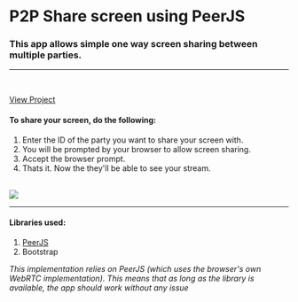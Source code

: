 # P2P Share screen using PeerJS
### This app allows simple one way screen sharing between multiple parties. 
<hr>
<br>

[View Project](https://dcf-01.github.io/p2p-WebRTC/)

#### To share your screen, do the following:

1. Enter the ID of the party you want to share your screen with.
2. You will be prompted by your browser to allow screen sharing.
3. Accept the browser prompt.
4. Thats it. Now the they'll be able to see your stream.
<br/><br/>
<img src="https://imgur.com/aB3XJxk.png">
<br>
<hr>

#### Libraries used:
1. [PeerJS](https://github.com/peers/peerjs)
2. Bootstrap

*This implementation relies on PeerJS (which uses the browser's own WebRTC implementation). This means that as long as the library is available, the app should work without any issue*





